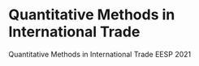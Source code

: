 # Quantitative Methods in International Trade

Quantitative Methods in International Trade EESP 2021
